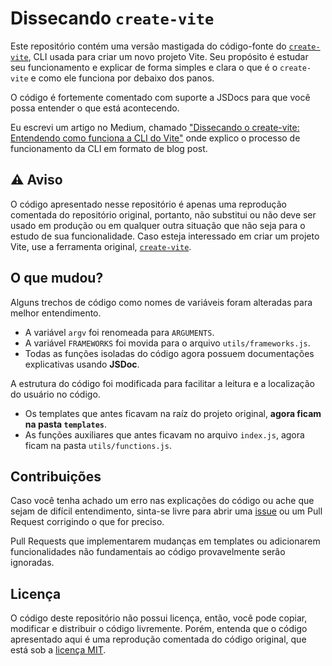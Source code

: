# Dissecando `create-vite`

Este repositório contém uma versão mastigada do código-fonte do [`create-vite`](https://github.com/vitejs/vite/tree/main/packages/create-vite), CLI usada para criar um novo projeto Vite. Seu propósito é estudar seu funcionamento e explicar de forma simples e clara o que é o `create-vite` e como ele funciona por debaixo dos panos.

O código é fortemente comentado com suporte a JSDocs para que você possa entender o que está acontecendo.

Eu escrevi um artigo no Medium, chamado ["Dissecando o create-vite: Entendendo como funciona a CLI do Vite"](https://medium.com/@guilherssousa/dissecando-o-create-vite-entendendo-como-funciona-a-cli-do-vite-e6ddfa196029) onde explico o processo de funcionamento da CLI em formato de blog post.

## ⚠ Aviso

O código apresentado nesse repositório é apenas uma reprodução comentada do repositório original, portanto, não substitui ou não deve ser usado em produção ou em qualquer outra situação que não seja para o estudo de sua funcionalidade. Caso esteja interessado em criar um projeto Vite, use a ferramenta original, [`create-vite`](https://github.com/vitejs/vite/tree/main/packages/create-vite).

## O que mudou?

Alguns trechos de código como nomes de variáveis foram alteradas para melhor entendimento.

- A variável `argv` foi renomeada para `ARGUMENTS`.
- A variável `FRAMEWORKS` foi movida para o arquivo `utils/frameworks.js`.
- Todas as funções isoladas do código agora possuem documentações explicativas usando **JSDoc**.

A estrutura do código foi modificada para facilitar a leitura e a localização do usuário no código.

- Os templates que antes ficavam na raíz do projeto original, **agora ficam na pasta `templates`**.
- As funções auxiliares que antes ficavam no arquivo `index.js`, agora ficam na pasta `utils/functions.js`.

## Contribuições

Caso você tenha achado um erro nas explicações do código ou ache que sejam de difícil entendimento, sinta-se livre para abrir uma [issue](https://github.com/guilherssousa/dissecting-create-vite/issues) ou um Pull Request corrigindo o que for preciso.

Pull Requests que implementarem mudanças em templates ou adicionarem funcionalidades não fundamentais ao código provavelmente serão ignoradas.

## Licença

O código deste repositório não possui licença, então, você pode copiar, modificar e distribuir o código livremente. Porém, entenda que o código apresentado aqui é uma reprodução comentada do código original, que está sob a [licença MIT](https://github.com/vitejs/vite/blob/main/packages/create-vite/LICENSE).

